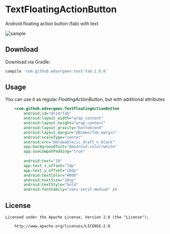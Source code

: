 # TextFloatingActionButton
Android floating action button (fab) with text

![sample](https://github.com/EdSergeev/TextFloatingActionButton/blob/master/testapp/text-fab-sample.gif?raw=true)

## Download

Download via Gradle:
```groovy
compile 'com.github.edsergeev:text-fab:1.0.0'
```

## Usage

You can use it as regular _FloatingActionButton_, but with additional attributes

```xml
    <com.github.edsergeev.TextFloatingActionButton
        android:id="@+id/fab"
        android:layout_width="wrap_content"
        android:layout_height="wrap_content"
        android:layout_gravity="bottom|end"
        android:layout_margin="@dimen/fab_margin"
        android:scaleType="center"
        android:src="@drawable/ic_draft_n_black"
        app:backgroundTint="@android:color/white"
        app:useCompatPadding="true"
        
        android:text="10"
        app:text_x_offset="7dp"
        app:text_y_offset="10dp"
        android:textColor="#000"
        android:textSize="18sp"
        android:textStyle="bold"
        android:fontFamily="sans-serif-medium" />
```

## License

    Licensed under the Apache License, Version 2.0 (the "License");
    
        http://www.apache.org/licenses/LICENSE-2.0
